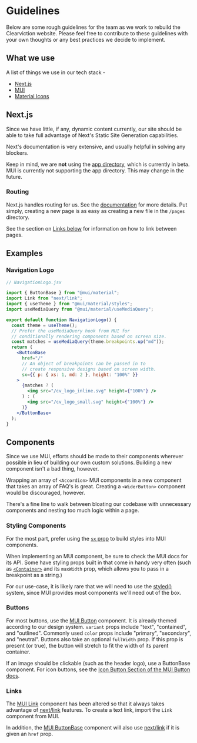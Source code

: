 # Guidelines

Below are some rough guidelines for the team as we work to rebuild the Clearviction website. Please feel free to contribute to these guidelines with your own thoughts or any best practices we decide to implement.

## What we use

A list of things we use in our tech stack -

- [Next.js](https://nextjs.org/)
- [MUI](https://mui.com/)
- [Material Icons](https://mui.com/material-ui/material-icons/)

## Next.js

Since we have little, if any, dynamic content currently, our site should be able to take full advantage of Next's Static Site Generation capabilities.

Next's documentation is very extensive, and usually helpful in solving any blockers.

Keep in mind, we are **not** using the [app directory](https://beta.nextjs.org/docs/app-directory-roadmap), which is currently in beta. MUI is currently not supporting the app directory. This may change in the future.

### Routing

Next.js handles routing for us. See the [documentation](https://nextjs.org/docs/routing/introduction) for more details. Put simply, creating a new page is as easy as creating a new file in the `/pages` directory.

See the section on [Links below](#links) for information on how to link between pages.

## Examples

### Navigation Logo

```jsx
// NavigationLogo.jsx

import { ButtonBase } from "@mui/material";
import Link from "next/link";
import { useTheme } from "@mui/material/styles";
import useMediaQuery from "@mui/material/useMediaQuery";

export default function NavigationLogo() {
  const theme = useTheme();
  // Prefer the useMediaQuery hook from MUI for
  // conditionally rendering components based on screen size.
  const matches = useMediaQuery(theme.breakpoints.up("md"));
  return (
    <ButtonBase
      href="/"
      // An object of breakpoints can be passed in to
      // create responsive designs based on screen width.
      sx={{ p: { xs: 1, md: 2 }, height: "100%" }}
    >
      {matches ? (
        <img src="/cv_logo_inline.svg" height={"100%"} />
      ) : (
        <img src="/cv_logo_small.svg" height={"100%"} />
      )}
    </ButtonBase>
  );
}
```

## Components

Since we use MUI, efforts should be made to their components wherever possible in lieu of building our own custom solutions. Building a new component isn't a bad thing, however.

Wrapping an array of `<Accordion>` MUI components in a new component that takes an array of FAQ's is great. Creating a `<WiderButton>` component would be discouraged, however.

There's a fine line to walk between bloating our codebase with unnecessary components and nesting too much logic within a page.

### Styling Components

For the most part, prefer using the [`sx` prop](https://mui.com/system/getting-started/the-sx-prop/) to build styles into MUI components.

When implementing an MUI component, be sure to check the MUI docs for its API. Some have styling props built in that come in handy very often (such as [`<Container>`](https://mui.com/material-ui/api/container/) and its `maxWidth` prop, which allows you to pass in a breakpoint as a string.)

For our use-case, it is likely rare that we will need to use the [styled()](https://mui.com/system/styled/) system, since MUI provides most components we'll need out of the box.

### Buttons

For most buttons, use the [MUI Button](https://mui.com/material-ui/react-button/) component. It is already themed according to our design system. `variant` props include "text", "contained", and "outlined". Commonly used `color` props include "primary", "secondary", and "neutral". Buttons also take an optional `fullWidth` prop. If this prop is present (or true), the button will stretch to fit the width of its parent container.

If an image should be clickable (such as the header logo), use a ButtonBase component. For icon buttons, see the [Icon Button Section of the MUI Button docs](https://mui.com/material-ui/react-button/#icon-button).

### Links

The [MUI Link](https://mui.com/material-ui/react-link/) component has been altered so that it always takes advantage of [next/link](https://nextjs.org/docs/api-reference/next/link) features. To create a text link, import the `Link` component from MUI.

In addition, the [MUI ButtonBase](https://mui.com/material-ui/api/button-base/) component will also use [next/link](https://nextjs.org/docs/api-reference/next/link) if it is given an `href` prop.
